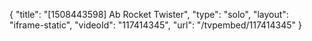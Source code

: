{
    "title": "[1508443598] Ab Rocket Twister",
    "type": "solo",
    "layout": "iframe-static",
    "videoId": "117414345",
    "url": "\/tvpembed\/117414345"
}